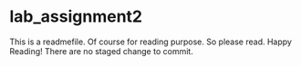# lab_assignment2

This is a readmefile. Of course for reading purpose. So please read. Happy Reading!
There are no staged change to commit.
